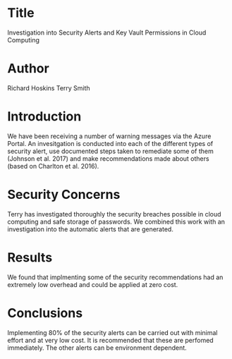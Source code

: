 # Title
Investigation into Security Alerts and Key Vault Permissions in Cloud Computing

# Author
Richard Hoskins
Terry Smith

# Introduction
We have been receiving a number of warning messages via the Azure Portal. An invesitgation is conducted into each of the different types of security alert, use documented steps taken to remediate some of them (Johnson et al. 2017) and make recommendations made about others (based on Charlton et al. 2016).

# Security Concerns
Terry has investigated thoroughly the security breaches possible in cloud computing and safe storage of passwords. We combined this work with an investigation into the automatic alerts that are generated.

# Results
We found that implmenting some of the security recommendations had an extremely low overhead and could be applied at zero cost.

# Conclusions
Implementing 80% of the security alerts can be carried out with minimal effort and at very low cost. It is recommended that these are perfomed immediately. The other alerts can be environment dependent.

